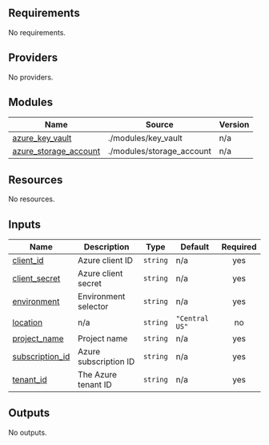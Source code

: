 <!-- BEGIN_TF_DOCS -->
## Requirements

No requirements.

## Providers

No providers.

## Modules

| Name | Source | Version |
|------|--------|---------|
| <a name="module_azure_key_vault"></a> [azure\_key\_vault](#module\_azure\_key\_vault) | ./modules/key_vault | n/a |
| <a name="module_azure_storage_account"></a> [azure\_storage\_account](#module\_azure\_storage\_account) | ./modules/storage_account | n/a |

## Resources

No resources.

## Inputs

| Name | Description | Type | Default | Required |
|------|-------------|------|---------|:--------:|
| <a name="input_client_id"></a> [client\_id](#input\_client\_id) | Azure client ID | `string` | n/a | yes |
| <a name="input_client_secret"></a> [client\_secret](#input\_client\_secret) | Azure client secret | `string` | n/a | yes |
| <a name="input_environment"></a> [environment](#input\_environment) | Environment selector | `string` | n/a | yes |
| <a name="input_location"></a> [location](#input\_location) | n/a | `string` | `"Central US"` | no |
| <a name="input_project_name"></a> [project\_name](#input\_project\_name) | Project name | `string` | n/a | yes |
| <a name="input_subscription_id"></a> [subscription\_id](#input\_subscription\_id) | Azure subscription ID | `string` | n/a | yes |
| <a name="input_tenant_id"></a> [tenant\_id](#input\_tenant\_id) | The Azure tenant ID | `string` | n/a | yes |

## Outputs

No outputs.
<!-- END_TF_DOCS -->